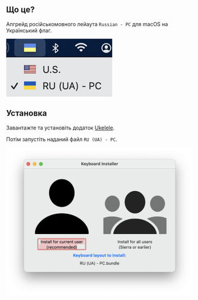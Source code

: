 ## Що це?

Апгрейд росiйськомовного лейаута `Russian - PC` для macOS на Украïнський флаг.

![](Screenshots/Menu.png)

## Установка

Завантажте та установiть додаток [Ukelele](https://software.sil.org/ukelele/).

Потiм запустiть наданий файл `RU (UA) - PC`.

![](Screenshots/Ukelele.png)
